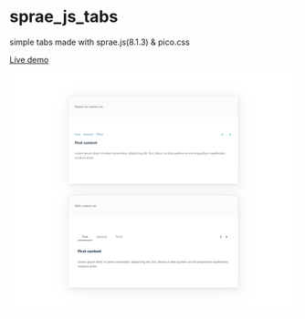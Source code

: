 # sprae_js_tabs
simple tabs made with sprae.js(8.1.3) & pico.css

<a href="https://rwdevelopment.github.io/sprae_js_tabs" target="_blank">Live demo</a>

![Carousel](screen.webp)
